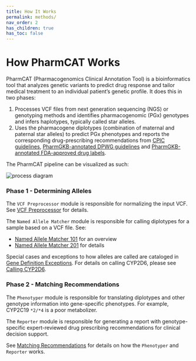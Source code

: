 ```yaml
---
title: How It Works
permalink: methods/
nav_order: 2
has_children: true
has_toc: false
---
```

# How PharmCAT Works

PharmCAT (Pharmacogenomics Clinical Annotation Tool) is a bioinformatics tool that analyzes genetic variants to predict
drug response and tailor medical treatment to an individual patient’s genetic profile.
It does this in two phases:

1. Processes VCF files from next generation sequencing (NGS) or genotyping methods and identifies pharmacogenomic (PGx)
   genotypes and infers haplotypes, typically called star alleles.
2. Uses the pharmacogene diplotypes (combination of maternal and paternal star alleles) to predict PGx phenotypes and
   reports the corresponding drug-prescribing recommendations from [CPIC guidelines](https://cpicpgx.org/guidelines/),
   [PharmGKB-annotated DPWG guidelines](https://www.pharmgkb.org/page/dpwg) and
   [PharmGKB-annotated FDA-approved drug labels](https://www.pharmgkb.org/page/drugLabelLegend).

The PharmCAT pipeline can be visualized as such:

![process diagram](/images/flowchart.png)


### Phase 1 - Determining Alleles

The `VCF Preprocessor` module is responsible for normalizing the input VCF.
See [VCF Preprocessor](/using/VCF-Preprocessor) for details.

The `Named Allele Matcher` module is responsible for calling diplotypes for a sample based on a VCF file.  See:

* [Named Allele Matcher 101](/methods/NamedAlleleMatcher-101) for an overview
* [Named Allele Matcher 201](/methods/NamedAlleleMatcher-201) for details

Special cases and exceptions to how alleles are called are cataloged in
[Gene Definition Exceptions](/methods/Gene-Definition-Exceptions/).
For details on calling CYP2D6, please see [Calling CYP2D6](/using/Calling-CYP2D6).


### Phase 2 - Matching Recommendations

The `Phenotyper` module is responsible for translating diplotypes and other genotype information into gene-specific
phenotypes. For example, CYP2C19 `*2/*4` is a poor metabolizer.

The `Reporter` module is responsible for generating a report with genotype-specific expert-reviewed drug prescribing
recommendations for clinical decision support.

See [Matching Recommendations](/methods/Matching-Recommendations) for details on how the `Phenotyper` and `Reporter`
works. 

